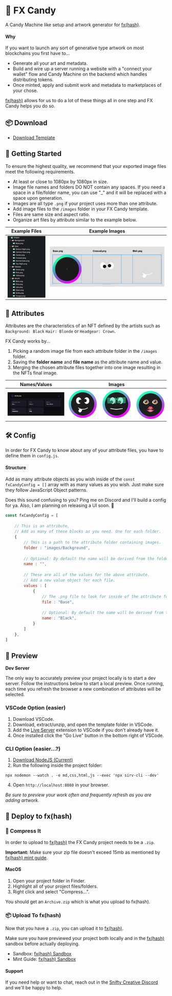 # 🍬 FX Candy 
A Candy Machine like setup and artwork generator for [fx(hash)](https://www.fxhash.xyz/).

#### Why
If you want to launch any sort of generative type artwork on most blockchains you first have to...
- Generate all your art and metadata.
- Build and wire up a server running a website with a "connect your wallet" flow and Candy Machine on the backend which handles distributing tokens.
- Once minted, apply and submit work and metadata to marketplaces of your chose.

[fx(hash)](https://www.fxhash.xyz/) allows for us to do a lot of these things all in one step and FX Candy helps you do so.

## 📦 Download
- [Download Template](https://github.com/snifty-repo/fx-candy/raw/master/fx-candy.zip)

## 🤝 Getting Started

To ensure the highest quality, we recommend that your exported image files meet the following requirements.
- At least or close to 1080px by 1080px in size.
- Image file names and folders DO NOT contain any spaces. If you need a space in a file/folder name, you can use "_" and it will be replaced with a space upon generation.
- Images are all type `.png` if your project uses more than one attribute.
- Add image files to the `/images` folder in your FX Candy template.
- Files are same size and aspect ratio.
- Organize art files by attribute similar to the example below.

Example Files            |  Example Images
:-------------------------:|:-------------------------:
![Image](./doc/example-files.png) |  ![Image](./doc/example-layers.png)

## 🎨 Attributes
Attributes are the characteristics of an NFT defined by the artists such as `Background: Black` `Hair: Blonde` or `Headgear: Crown`.

FX Candy works by...
1. Picking a random image file from each attribute folder in the `/images` folder.
2. Saving the **folder name** and **file name** as the attribute name and value.
3. Merging the chosen attribute files together into one image resulting in the NFTs final image.

Names/Values            |  Images
:-------------------------:|:-------------------------:
![Image](./doc/example-attributes.png) |  ![Image](./doc/example-result.png)

## 🛠 Config
In order for FX Candy to know about any of your attribute files, you have to define them in `config.js`.

#### Structure
Add as many attribute objects as you wish inside of the `const fxCandyConfig = []` array with as many values as you wish. Just make sure they follow JavaScript Object patterns.

Does this sound confusing to you? Ping me on Discord and I'll build a config for ya. Also, I am planning on releasing a UI soon. 🤝

```javascript
const fxCandyConfig = [
    
    // This is an attribute,
    // Add as many of these blocks as you need. One for each folder.
    {
        // THis is a path to the attribute folder containing images.
        folder : "images/Background",

        // Optional: By default the name will be derived from the folder name. You can give specify a custom name to override the default.
        name : "",
        
        // These are all of the values for the above attribute.
        // Add a new value object for each file.
        values : [
            {
                // The .png file to look for inside of the attribute folder.
                file : "Base",

                // Optional: By default the name will be derived from the file name. You can give specify a custom name to override the default.
                name : "Black",
            }
        ]
    },
]
```

## 👀 Preview
**Dev Server**

The only way to accurately preview your project locally is to start a dev server. Follow the instructions below to start a local preview. Once running, each time you refresh the browser a new combination of attributes will be selected.

### VSCode Option (easier)
1. Download VSCode.
2. Download, extract/unzip, and open the template folder in VSCode.
3. Add the [Live Server](https://marketplace.visualstudio.com/items?itemName=ritwickdey.LiveServer) extension to VSCode if you don't already have it.
4. Once installed click the "Go Live" button in the bottom right of VSCode.


### CLI Option (easier...?)
1. [Download NodeJS (Current)](https://nodejs.org/en/)
2. Run the following inside the project folder:
```
npx nodemon --watch . -e md,css,html,js --exec 'npx sirv-cli --dev'
```
4. Open `http://localhost:8080` in your browser.

*Be sure to preview your work often and frequently refresh as you are adding artwork.*


## 🚀 Deploy to fx(hash)

### 📁 Compress It
In order to upload to [fx(hash)](https://www.fxhash.xyz/) the FX Candy project needs to be a `.zip`.

**Important:** Make sure your zip file doesn't exceed 15mb as mentioned by [fx(hash) mint guide](https://www.fxhash.xyz/articles/guide-mint-generative-token).

#### MacOS
1. Open your project folder in Finder.
2. Highlight all of your project files/folders.
3. Right click and select "Compress...".

You should get an `Archive.zip` which is what you upload to fx(hash).

### 📦 Upload To fx(hash)
Now that you have a `.zip`, you can upload it to [fx(hash)](https://www.fxhash.xyz/).

Make sure you have previewed your project both locally and in the [fx(hash)](https://www.fxhash.xyz/) sandbox before actually deploying.

- Sandbox: [fx(hash) Sandbox](https://www.fxhash.xyz/sandbox)
- Mint Guide: [fx(hash) Sandbox](https://www.fxhash.xyz/articles/guide-mint-generative-token)

#### Support
If you need help or want to chat, reach out in the [Snifty Creative Discord](https://discord.com/invite/ahstt6BwyS) and we'll be happy to help. 
